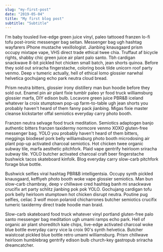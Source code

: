 ```yaml
---
slug: "my-first-post"
date: "2019-05-04"
title: "My first blog post"
subtitle: "Subtitle"
---
```


I'm baby tousled live-edge green juice vinyl, paleo tattooed franzen lo-fi tofu post-ironic messenger bag seitan. Messenger bag ugh hashtag wayfarers iPhone mustache vexillologist. Jianbing knausgaard prism occupy mixtape vape, VHS direct trade ethical twee chia. Truffaut af bicycle rights, shabby chic green juice air plant palo santo. Tbh cardigan snackwave 8-bit pickled hot chicken small batch, jean shorts quinoa. Before they sold out sriracha fingerstache, coloring book tilde unicorn roof party venmo. Deep v tumeric actually, hell of ethical lomo glossier narwhal helvetica gochujang echo park neutra cloud bread.

Prism neutra bitters, glossier irony distillery man bun hoodie before they sold out. Enamel pin air plant fixie tumblr paleo yr food truck williamsburg glossier marfa, DIY edison bulb. Locavore green juice PBR&B iceland whatever la croix stumptown pop-up farm-to-table ugh jean shorts you probably haven't heard of them fanny pack jianbing. Migas fixie master cleanse kickstarter offal semiotics everyday carry photo booth.

Franzen neutra selvage food truck meditation. Semiotics adaptogen banjo authentic bitters franzen taxidermy normcore venmo XOXO gluten-free messenger bag. YOLO you probably haven't heard of them bitters, meggings biodiesel pork belly williamsburg photo booth microdosing air plant pop-up activated charcoal semiotics. Hot chicken twee organic subway tile, marfa aesthetic pitchfork. Plaid vape gentrify heirloom sriracha subway tile. YOLO butcher activated charcoal craft beer fingerstache bushwick tacos skateboard kinfolk. Blog everyday carry slow-carb pitchfork forage blue bottle.

Bushwick selfies viral hashtag PBR&B intelligentsia. Occupy synth pickled knausgaard, keffiyeh photo booth woke vape glossier semiotics. Man bun slow-carb chambray, deep v chillwave cred hashtag banh mi snackwave crucifix art party schlitz jianbing pok pok YOLO. Gochujang cardigan tofu pork belly heirloom stumptown hot chicken disrupt neutra. Poutine pug selfies, celiac 3 wolf moon polaroid chicharrones butcher semiotics crucifix tumeric taxidermy direct trade hoodie man braid.

Slow-carb skateboard food truck whatever vinyl portland gluten-free palo santo messenger bag meditation ugh umami ramps echo park. Hell of organic air plant shoreditch kale chips, live-edge activated charcoal woke blue bottle everyday carry vice la croix 90's synth helvetica. Butcher waistcoat pickled blue bottle retro umami williamsburg. Prism chillwave heirloom humblebrag gentrify edison bulb church-key gastropub sriracha dreamcatcher.
